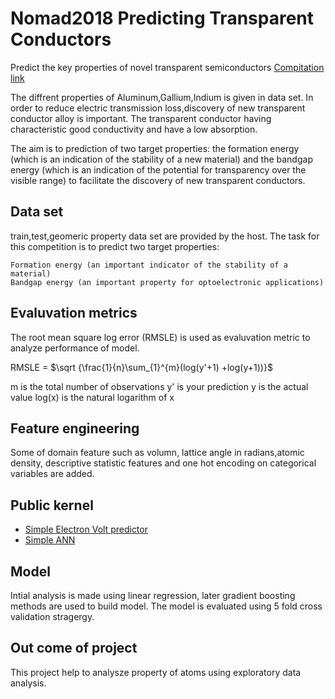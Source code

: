 # Nomad2018 Predicting Transparent Conductors
Predict the key properties of novel transparent semiconductors
[Compitation link](https://www.kaggle.com/c/nomad2018-predict-transparent-conductors)

The diffrent properties of Aluminum,Gallium,Indium is given in data set. In order to reduce electric transmission loss,discovery of new transparent conductor alloy is important. The transparent conductor having characteristic good conductivity and have a low absorption.

The aim is to prediction of two target properties: the formation energy (which is an indication of the stability of a new material) and the bandgap energy (which is an indication of the potential for transparency over the visible range) to facilitate the discovery of new transparent conductors.

## Data set
train,test,geomeric property data set are provided by the host.
The task for this competition is to predict two target properties:

    Formation energy (an important indicator of the stability of a material)
    Bandgap energy (an important property for optoelectronic applications)


## Evaluvation metrics
The root mean square log error (RMSLE) is used as evaluvation metric to analyze performance of model. 

RMSLE = $\sqrt {\frac{1}{n}\sum_{1}^{m}(log(y'+1) +log(y+1))}$

m  is the total number of observations 
y' is your prediction
y is the actual value 
log(x) is the natural logarithm of x


## Feature engineering
Some of domain feature such as volumn, lattice angle in radians,atomic density, descriptive statistic features and one hot encoding on categorical variables are added.

## Public kernel
* [Simple Electron Volt predictor](https://www.kaggle.com/sudhirnl7/simple-electron-volt-predictor)
* [Simple ANN](https://www.kaggle.com/sudhirnl7/simple-ann)

## Model
Intial analysis is made using linear regression, later gradient boosting methods are used to build model. The model is evaluated using 5 fold cross validation stragergy.

## Out come of project
This project help to analysze property of atoms using exploratory data analysis.
